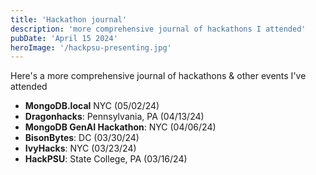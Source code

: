 ```yaml
---
title: 'Hackathon journal'
description: 'more comprehensive journal of hackathons I attended'
pubDate: 'April 15 2024'
heroImage: '/hackpsu-presenting.jpg'
---
```


Here's a more comprehensive journal of hackathons & other events I've attended
- **MongoDB.local** NYC (05/02/24)
- **Dragonhacks**: Pennsylvania, PA (04/13/24)
- **MongoDB GenAI Hackathon**: NYC (04/06/24)
- **BisonBytes**: DC (03/30/24)
- **IvyHacks**: NYC (03/23/24)
- **HackPSU**: State College, PA (03/16/24) 
